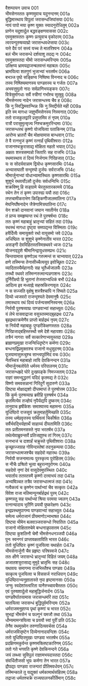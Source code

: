 वैशम्पायन उवाच	001  
भीमसेनस्ततः कृष्णमुवाच यदुनन्दनम्	001a  
बुद्धिमास्थाय विपुलां जरासन्धजिघांसया	001c  
नायं पापो मया कृष्ण युक्तः स्यादनुरोधितुम्	002a  
प्राणेन यदुशार्दूल बद्धवङ्क्षणवाससा	002c  
एवमुक्तस्ततः कृष्णः प्रत्युवाच वृकोदरम्	003a  
त्वरयन्पुरुषव्याघ्रो जरासन्धवधेप्सया	003c  
यत्ते दैवं परं सत्त्वं यच्च ते मातरिश्वनः	004a  
बलं भीम जरासन्धे दर्शयाशु तदद्य नः	004c  
एवमुक्तस्तदा भीमो जरासन्धमरिन्दमः	005a  
उत्क्षिप्य भ्रामयद्राजन्बलवन्तं महाबलः	005c  
भ्रामयित्वा शतगुणं भुजाभ्यां भरतर्षभ	006a  
बभञ्ज पृष्ठे सङ्क्षिप्य निष्पिष्य विननाद च	006c  
तस्य निष्पिष्यमाणस्य पाण्डवस्य च गर्जतः	007a  
अभवत्तुमुलो नादः सर्वप्राणिभयङ्करः	007c  
वित्रेसुर्मागधाः सर्वे स्त्रीणां गर्भाश्च सुस्रुवुः	008a  
भीमसेनस्य नादेन जरासन्धस्य चैव ह	008c  
किं नु स्विद्धिमवान्भिन्नः किं नु स्विद्दीर्यते मही	009a  
इति स्म मागधा जज्ञुर्भीमसेनस्य निस्वनात्	009c  
ततो राजकुलद्वारि प्रसुप्तमिव तं नृपम्	010a  
रात्रौ परासुमुत्सृज्य निश्चक्रमुररिन्दमाः	010c  
जरासन्धरथं कृष्णो योजयित्वा पताकिनम्	011a  
आरोप्य भ्रातरौ चैव मोक्षयामास बान्धवान्	011c  
ते वै रत्नभुजं कृष्णं रत्नार्हं पृथिवीश्वराः	012a  
राजानश्चक्रुरासाद्य मोक्षिता महतो भयात्	012c  
अक्षतः शस्त्रसम्पन्नो जितारिः सह राजभिः	013a  
रथमास्थाय तं दिव्यं निर्जगाम गिरिव्रजात्	013c  
यः स सोदर्यवान्नाम द्वियोधः कृष्णसारथिः	014a  
अभ्यासघाती सन्दृश्यो दुर्जयः सर्वराजभिः	014c  
भीमार्जुनाभ्यां योधाभ्यामास्थितः कृष्णसारथिः	015a  
शुशुभे रथवर्योऽसौ दुर्जयः सर्वधन्विभिः	015c  
शक्रविष्णू हि सङ्ग्रामे चेरतुस्तारकामये	016a  
रथेन तेन तं कृष्ण उपारुह्य ययौ तदा	016c  
तप्तचामीकराभेण किङ्किणीजालमालिना	017a  
मेघनिर्घोषनादेन जैत्रेणामित्रघातिना	017c  
येन शक्रो दानवानां जघान नवतीर्नव	018a  
तं प्राप्य समहृष्यन्त रथं ते पुरुषर्षभाः	018c  
ततः कृष्णं महाबाहुं भ्रातृभ्यां सहितं तदा	019a  
रथस्थं मागधा दृष्ट्वा समपद्यन्त विस्मिताः	019c  
हयैर्दिव्यैः समायुक्तो रथो वायुसमो जवे	020a  
अधिष्ठितः स शुशुभे कृष्णेनातीव भारत	020c  
असङ्गी देवविहितस्तस्मिन्रथवरे ध्वजः	021a  
योजनाद्ददृशे श्रीमानिन्द्रायुधसमप्रभः	021c  
चिन्तयामास कृष्णोऽथ गरुत्मन्तं स चाभ्ययात्	022a  
क्षणे तस्मिन्स तेनासीच्चैत्ययूप इवोच्छ्रितः	022c  
व्यादितास्यैर्महानादैः सह भूतैर्ध्वजालयैः	023a  
तस्थौ रथवरे तस्मिन्गरुत्मान्पन्नगाशनः	023c  
दुर्निरीक्ष्यो हि भूतानां तेजसाभ्यधिकं बभौ	024a  
आदित्य इव मध्याह्ने सहस्रकिरणावृतः	024c  
न स सज्जति वृक्षेषु शस्त्रैश्चापि न रिष्यते	025a  
दिव्यो ध्वजवरो राजन्दृश्यते देवमानुषैः	025c  
तमास्थाय रथं दिव्यं पर्जन्यसमनिस्वनम्	026a  
निर्ययौ पुरुषव्याघ्रः पाण्डवाभ्यां सहाच्युतः	026c  
यं लेभे वासवाद्राजा वसुस्तस्माद्बृहद्रथः	027a  
बृहद्रथात्क्रमेणैव प्राप्तो बार्हद्रथं नृपम्	027c  
स निर्ययौ महाबाहुः पुण्डरीकेक्षणस्ततः	028a  
गिरिव्रजाद्बहिस्तस्थौ समे देशे महायशाः	028c  
तत्रैनं नागराः सर्वे सत्कारेणाभ्ययुस्तदा	029a  
ब्राह्मणप्रमुखा राजन्विधिदृष्टेन कर्मणा	029c  
बन्धनाद्विप्रमुक्ताश्च राजानो मधुसूदनम्	030a  
पूजयामासुरूचुश्च सान्त्वपूर्वमिदं वचः	030c  
नैतच्चित्रं महाबाहो त्वयि देवकिनन्दन	031a  
भीमार्जुनबलोपेते धर्मस्य परिपालनम्	031c  
जरासन्धह्रदे घोरे दुःखपङ्के निमज्जताम्	032a  
राज्ञां समभ्युद्धरणं यदिदं कृतमद्य ते	032c  
विष्णो समवसन्नानां गिरिदुर्गे सुदारुणे	033a  
दिष्ट्या मोक्षाद्यशो दीप्तमाप्तं ते पुरुषोत्तम	033c  
किं कुर्मः पुरुषव्याघ्र ब्रवीहि पुरुषर्षभ	034a  
कृतमित्येव तज्ज्ञेयं नृपैर्यद्यपि दुष्करम्	034c  
तानुवाच हृषीकेशः समाश्वास्य महामनाः	035a  
युधिष्ठिरो राजसूयं क्रतुमाहर्तुमिच्छति	035c  
तस्य धर्मप्रवृत्तस्य पार्थिवत्वं चिकीर्षतः	036a  
सर्वैर्भवद्भिर्यज्ञार्थे साहाय्यं दीयतामिति	036c  
ततः प्रतीतमनसस्ते नृपा भरतर्षभ	037a  
तथेत्येवाब्रुवन्सर्वे प्रतिजज्ञुश्च तां गिरम्	037c  
रत्नभाजं च दाशार्हं चक्रुस्ते पृथिवीश्वराः	038a  
कृच्छ्राज्जग्राह गोविन्दस्तेषां तदनुकम्पया	038c  
जरासन्धात्मजश्चैव सहदेवो महारथः	039a  
निर्ययौ सजनामात्यः पुरस्कृत्य पुरोहितम्	039c  
स नीचैः प्रश्रितो भूत्वा बहुरत्नपुरोगमः	040a  
सहदेवो नृणां देवं वासुदेवमुपस्थितः	040c  
भयार्ताय ततस्तस्मै कृष्णो दत्त्वाभयं तदा	041a  
अभ्यषिञ्चत तत्रैव जरासन्धात्मजं तदा	041c  
गत्वैकत्वं च कृष्णेन पार्थाभ्यां चैव सत्कृतः	042a  
विवेश राजा मतिमान्पुनर्बार्हद्रथं पुरम्	042c  
कृष्णस्तु सह पार्थाभ्यां श्रिया परमया ज्वलन्	043a  
रत्नान्यादाय भूरीणि प्रययौ पुष्करेक्षणः	043c  
इन्द्रप्रस्थमुपागम्य पाण्डवाभ्यां सहाच्युतः	044a  
समेत्य धर्मराजानं प्रीयमाणोऽभ्यभाषत	044c  
दिष्ट्या भीमेन बलवाञ्जरासन्धो निपातितः	045a  
राजानो मोक्षिताश्चेमे बन्धनान्नृपसत्तम	045c  
दिष्ट्या कुशलिनौ चेमौ भीमसेनधनञ्जयौ	046a  
पुनः स्वनगरं प्राप्तावक्षताविति भारत	046c  
ततो युधिष्ठिरः कृष्णं पूजयित्वा यथार्हतः	047a  
भीमसेनार्जुनौ चैव प्रहृष्टः परिषस्वजे	047c  
ततः क्षीणे जरासन्धे भ्रातृभ्यां विहितं जयम्	048a  
अजातशत्रुरासाद्य मुमुदे भ्रातृभिः सह	048c  
यथावयः समागम्य राजभिस्तैश्च पाण्डवः	049a  
सत्कृत्य पूजयित्वा च विससर्ज नराधिपान्	049c  
युधिष्ठिराभ्यनुज्ञातास्ते नृपा हृष्टमानसाः	050a  
जग्मुः स्वदेशांस्त्वरिता यानैरुच्चावचैस्ततः	050c  
एवं पुरुषशार्दूलो महाबुद्धिर्जनार्दनः	051a  
पाण्डवैर्घातयामास जरासन्धमरिं तदा	051c  
घातयित्वा जरासन्धं बुद्धिपूर्वमरिन्दमः	052a  
धर्मराजमनुज्ञाप्य पृथां कृष्णां च भारत	052c  
सुभद्रां भीमसेनं च फल्गुनं यमजौ तथा	053a  
धौम्यमामन्त्रयित्वा च प्रययौ स्वां पुरीं प्रति	053c  
तेनैव रथमुख्येन तरुणादित्यवर्चसा	054a  
धर्मराजविसृष्टेन दिव्येनानादयन्दिशः	054c  
ततो युधिष्ठिरमुखाः पाण्डवा भरतर्षभ	055a  
प्रदक्षिणमकुर्वन्त कृष्णमक्लिष्टकारिणम्	055c  
ततो गते भगवति कृष्णे देवकिनन्दने	056a  
जयं लब्ध्वा सुविपुलं राज्ञामभयदास्तदा	056c  
संवर्धितौजसो भूयः कर्मणा तेन भारत	057a  
द्रौपद्याः पाण्डवा राजन्परां प्रीतिमवर्धयन्	057c  
तस्मिन्काले तु यद्युक्तं धर्मकामार्थसंहितम्	058a  
तद्राजा धर्मतश्चक्रे राज्यपालनकीर्तिमान्	058c  
